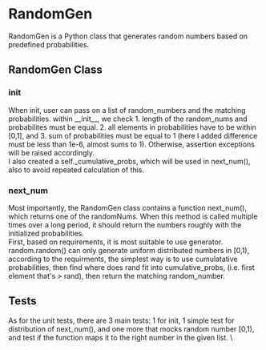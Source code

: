# RandomGen #

RandomGen is a Python class that generates random numbers based on predefined probabilities. 
## RandomGen Class ##
### init ###
When init, user can pass on a list of random_numbers and the matching probabilities. within \_\_init\_\_, we check 1. length of the random_nums and probabilites must be equal. 2. all elements in probabilities have to be within \[0,1\], and 3. sum of probabilities must be equal to 1 (here I added difference must be less than 1e-6, almost sums to 1). Otherwise, assertion exceptions will be raised accordingly.\
I also created a self._cumulative_probs, which will be used in next_num(), also to avoid repeated calculation of this.
### next_num ###
Most importantly, the RandomGen class contains a function next_num(), which returns one of the randomNums. When this method is called multiple times over a long period, it should return the numbers roughly with the initialized probabilities. \
First, based on requirements, it is most suitable to use generator. \
random.random() can only generate uniform distributed numbers in \[0,1\), according to the requirments, the simplest way is to use cumulatative probabilities, then find where does rand fit into cumulative_probs, (i.e. first element that's > rand), then return the matching random_number. 

## Tests ##
As for the unit tests, there are 3 main tests: 1 for init, 1 simple test for distribution of next_num(), and one more that mocks random number \[0,1\), and test if the function maps it to the right number in the given list. \